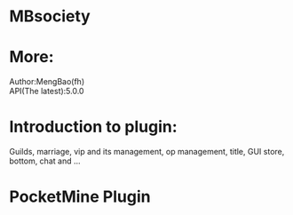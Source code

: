 # MBsociety
# More:
Author:MengBao(fh)  
API(The latest):5.0.0  
# Introduction to plugin:
Guilds, marriage, vip and its management, op management, title, GUI store, bottom, chat and ...  
# PocketMine Plugin
